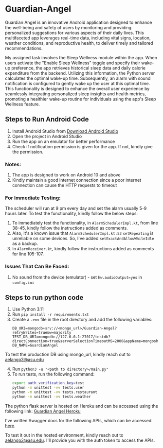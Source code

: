 # Guardian-Angel

Guardian Angel is an innovative Android application designed to enhance the well-being and safety of users by monitoring and providing personalized suggestions for various aspects of their daily lives. This multifaceted app leverages real-time data, including vital signs, location, weather conditions, and reproductive health, to deliver timely and tailored recommendations.

My assigned task involves the Sleep Wellness module within the app. When users activate the "Enable Sleep Wellness" toggle and specify their wake-up preference, the app retrieves historical sleep data and daily calorie expenditure from the backend. Utilizing this information, the Python server calculates the optimal wake-up time. Subsequently, an alarm with sound notification is configured to gently wake up the user at this optimal time. This functionality is designed to enhance the overall user experience by seamlessly integrating personalized sleep insights and health metrics, promoting a healthier wake-up routine for individuals using the app's Sleep Wellness feature.

## Steps to Run Android Code

1. Install Android Studio from [Download Android Studio](https://developer.android.com/studio#get-android-studio)
2. Open the project in Android Studio
3. Run the app on an emulator for better performance
4. Check if notification permission is given for the app. If not, kindly give the permission.

### Notes:
1. The app is designed to work on Android 10 and above
2. Kindly maintain a good internet connection since a poor internet connection can cause the HTTP requests to timeout

### For Immediate Testing:
The scheduler will run at 9 pm every day and set the alarm usually 5-9 hours later. To test the functionality, kindly follow the below steps:
1. To immediately test the functionality, in `AlarmSchedulerImpl.kt`, from line 38-45, kindly follow the instructions added as comments.
2. Also, it's a known issue that `AlarmSchedulerImpl.kt:53` `setRepeating` is unreliable on some devices. So, I've added `setExactAndAllowWhileIdle` as a backup.
3. In `AlarmReceiver.kt`, kindly follow the instructions added as comments for line 105-107.

### Issues That Can Be Faced:
1. No sound from the device (emulator) - set `hw.audioOutput=yes` in `config.ini`

## Steps to run python code
1. Use Python 3.11
2. Run `pip install -r requirements.txt`
3. Create a `.env` file in the root directory and add the following variables:
    ```env
    DB_URI=mongodb+srv://<mongo_url>/Guardian-Angel?retryWrites=true&w=majority
    TEST_DB_URI=mongodb://127.0.0.1:27017/testdb?directConnection=true&serverSelectionTimeoutMS=2000&appName=mongosh+2.0.2
    DB_NAME=GuardianAngel
    ```
To test the production DB using mongo_url, kindly reach out to [aelango3@asu.edu](mailto:aelango3@asu.edu)

4. Run `python3 -u "<path to directory>/main.py"`
5. To run tests, run the following command:
    ```bash
    export auth_verification_key=test
    python -m unittest -vv tests.user
    python -m unittest -vv tests.restaurant
    python -m unittest -vv tests.weather
    ```

The python flask server is hosted on Heroku and can be accessed using the following link: [Guardian Angel Heroku](https://mc-guardian-angel-1fec5a1eb0b8.herokuapp.com/)

I've written Swagger docs for the following APIs, which can be accessed [here](https://mc-guardian-angel-1fec5a1eb0b8.herokuapp.com/apidocs/).

To test it out in the hosted environment, kindly reach out to [aelango3@asu.edu](mailto:aelango3@asu.edu). I'll provide you with the auth token to access the APIs.


